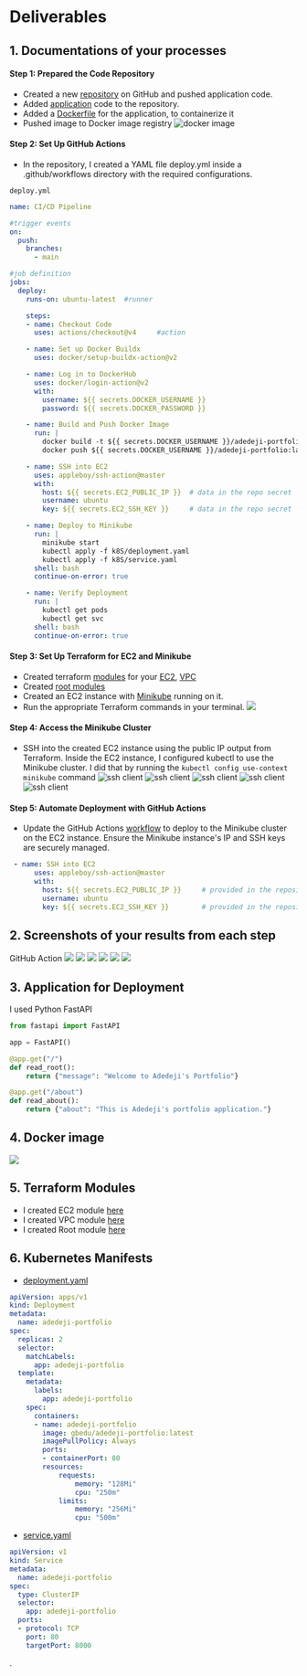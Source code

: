 # Deliverables

## 1. Documentations of your processes

#### Step 1: Prepared the Code Repository
- Created a new [repository](https://github.com/olugbedu/CI-CD-pipeline-with-GitHub-Actions) on GitHub and pushed application code.
- Added [application](./main.py) code to the repository. 
- Added a [Dockerfile](./Dockerfile) for the application, to containerize it
- Pushed image to Docker image registry
![docker image](images/dockerhub.png)


#### Step 2: Set Up GitHub Actions
- In the repository, I created a YAML file deploy.yml inside a .github/workflows directory with the required configurations.

`deploy.yml`
```yml
name: CI/CD Pipeline

#trigger events
on:
  push:            
    branches:
      - main      

#job definition
jobs:
  deploy:        
    runs-on: ubuntu-latest  #runner

    steps:
    - name: Checkout Code
      uses: actions/checkout@v4     #action

    - name: Set up Docker Buildx
      uses: docker/setup-buildx-action@v2

    - name: Log in to DockerHub
      uses: docker/login-action@v2
      with:
        username: ${{ secrets.DOCKER_USERNAME }}
        password: ${{ secrets.DOCKER_PASSWORD }}

    - name: Build and Push Docker Image
      run: |
        docker build -t ${{ secrets.DOCKER_USERNAME }}/adedeji-portfolio:latest . 
        docker push ${{ secrets.DOCKER_USERNAME }}/adedeji-portfolio:latest

    - name: SSH into EC2
      uses: appleboy/ssh-action@master
      with:
        host: ${{ secrets.EC2_PUBLIC_IP }}  # data in the repo secret
        username: ubuntu
        key: ${{ secrets.EC2_SSH_KEY }}     # data in the repo secret

    - name: Deploy to Minikube
      run: |
        minikube start
        kubectl apply -f k8S/deployment.yaml 
        kubectl apply -f k8S/service.yaml 
      shell: bash
      continue-on-error: true

    - name: Verify Deployment
      run: |
        kubectl get pods
        kubectl get svc
      shell: bash
      continue-on-error: true
```
#### Step 3: Set Up Terraform for EC2 and Minikube
- Created terraform [modules](./modules/) for your [EC2](./modules/ec2/), [VPC](./modules/vpc/)
- Created [root modules](main.tf)
- Created an EC2 instance with [Minikube](./modules/ec2/scripts/install_minikube.sh) running on it.
- Run the appropriate Terraform commands in your terminal. ![](images/terraform-apply.png)

#### Step 4: Access the Minikube Cluster
- SSH into the created EC2 instance using the public IP output from Terraform. Inside the EC2 instance, I configured kubectl to use the Minikube cluster. I did that by running the `kubectl config use-context minikube` command
    ![ssh client](images/ssh-in.png)
    ![ssh client](images/dockerinstall.png)
    ![ssh client](images/ssh-cli.png)
    ![ssh client](images/minikube-start.png)
    ![ssh client](images/minikube-status.png)

#### Step 5: Automate Deployment with GitHub Actions
- Update the GitHub Actions [workflow](https://github.com/olugbedu/CI-CD-pipeline-with-GitHub-Actions/blob/main/.github/workflows/deploy.yml) to deploy to the Minikube cluster on the EC2 instance. Ensure the Minikube instance's IP and SSH keys are securely managed. 
```yml
 - name: SSH into EC2
      uses: appleboy/ssh-action@master
      with:
        host: ${{ secrets.EC2_PUBLIC_IP }}     # provided in the repository secret
        username: ubuntu
        key: ${{ secrets.EC2_SSH_KEY }}        # provided in the repository secret
```

## 2. Screenshots of your results from each step
GitHub Action
![](images/action6.png)
![](images/action1.png)
![](images/action2.png)
![](images/action3.png)
![](images/action4.png)
![](images/action5.png)


## 3. Application for Deployment
I used Python FastAPI
```python
from fastapi import FastAPI

app = FastAPI()

@app.get("/")
def read_root():
    return {"message": "Welcome to Adedeji's Portfolio"}

@app.get("/about")
def read_about():
    return {"about": "This is Adedeji's portfolio application."}
```

## 4. Docker image
![](images/dockerhub.png)

## 5. Terraform Modules 
- I created EC2 module [here](./modules/ec2/)
- I created VPC module [here](./modules/vpc/)
- I created Root module [here](main.tf)

## 6. Kubernetes Manifests
- [deployment.yaml](./k8S/deployment.yaml) 
```yaml
apiVersion: apps/v1
kind: Deployment
metadata:
  name: adedeji-portfolio
spec:
  replicas: 2
  selector:
    matchLabels:
      app: adedeji-portfolio
  template:
    metadata:
      labels:
        app: adedeji-portfolio
    spec:
      containers:
      - name: adedeji-portfolio
        image: gbedu/adedeji-portfolio:latest
        imagePullPolicy: Always
        ports:
        - containerPort: 80
        resources:
            requests:
                memory: "128Mi"
                cpu: "250m"
            limits:
                memory: "256Mi"
                cpu: "500m"
```

- [service.yaml](./k8S/service.yaml)
```yaml
apiVersion: v1
kind: Service
metadata:
  name: adedeji-portfolio
spec:
  type: ClusterIP
  selector:
    app: adedeji-portfolio
  ports:
  - protocol: TCP
    port: 80
    targetPort: 8000
```


.




